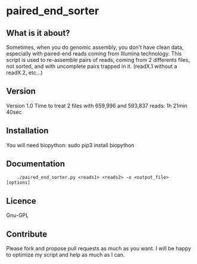 # paired_end_sorter
## What is it about?
Sometimes, when you do genomic assembly, you don't have clean data, especially with paired-end reads coming from 
Illumina technology. This script is used to re-assemble pairs of reads, coming from 2 differents files, not sorted, and 
with uncomplete pairs trapped in it. (readX.1 without a readX.2, etc...)

## Version
Version 1.0
Time to treat 2 files with 659,996 and 593,837 reads: 1h 21min 40sec

## Installation
You will need biopython:
        sudo pip3 install biopython

## Documentation
        ./paired_end_sorter.py <reads1> <reads2> -o <output_file> [options]

## Licence
Gnu-GPL

## Contribute
Please fork and propose pull requests as much as you want.
I will be happy to optimize my script and help as much as I can.
